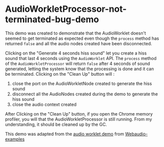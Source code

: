 # AudioWorkletProcessor-not-terminated-bug-demo
This demo was created to demonstrate that the AudioWorklet doesn't seemed to get terminated as expected even though the `process` method has returned `false` and all the audio nodes created have been disconnected.  

Clicking on the "Generate 4 seconds hiss sound" let you create a hiss sound that last 4 seconds using the `AudioWorklet` API. The `process` method of the `AudioWorkletProcessor` will return `false` after 4 seconds of sound generated, letting the system know that the processing is done and it can be terminated. Clicking on the "Clean Up" button will :  

1.  close the port on the AudioWorkletNode created to generate the hiss sound
2.  disconnect all the AudioNodes created during the demo to generate the hiss sound
3.  close the audio context created

After Clicking on the "Clean Up" button, if you open the Chrome memory profiler, you will that the AudioWorkletProcessor is still running. From my understanding, it should be cleaned up by the GC.

  

This demo was adapted from the [audio worklet demo](https://github.com/mdn/webaudio-examples/tree/master/audioworklet) from [Webaudio-examples](https://github.com/mdn/webaudio-examples)
